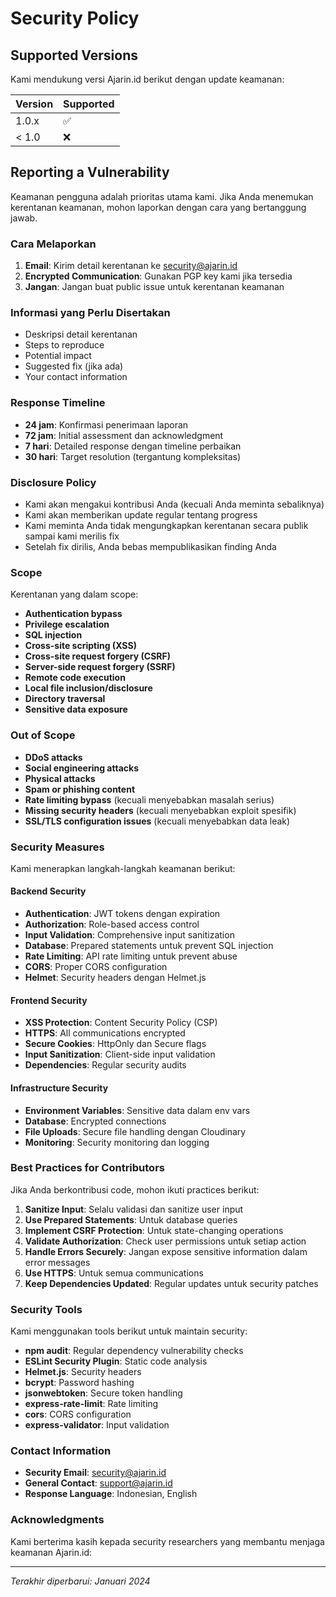 # Security Policy

## Supported Versions

Kami mendukung versi Ajarin.id berikut dengan update keamanan:

| Version | Supported          |
| ------- | ------------------ |
| 1.0.x   | :white_check_mark: |
| < 1.0   | :x:                |

## Reporting a Vulnerability

Keamanan pengguna adalah prioritas utama kami. Jika Anda menemukan kerentanan keamanan, mohon laporkan dengan cara yang bertanggung jawab.

### Cara Melaporkan

1. **Email**: Kirim detail kerentanan ke security@ajarin.id
2. **Encrypted Communication**: Gunakan PGP key kami jika tersedia
3. **Jangan**: Jangan buat public issue untuk kerentanan keamanan

### Informasi yang Perlu Disertakan

- Deskripsi detail kerentanan
- Steps to reproduce
- Potential impact
- Suggested fix (jika ada)
- Your contact information

### Response Timeline

- **24 jam**: Konfirmasi penerimaan laporan
- **72 jam**: Initial assessment dan acknowledgment
- **7 hari**: Detailed response dengan timeline perbaikan
- **30 hari**: Target resolution (tergantung kompleksitas)

### Disclosure Policy

- Kami akan mengakui kontribusi Anda (kecuali Anda meminta sebaliknya)
- Kami akan memberikan update regular tentang progress
- Kami meminta Anda tidak mengungkapkan kerentanan secara publik sampai kami merilis fix
- Setelah fix dirilis, Anda bebas mempublikasikan finding Anda

### Scope

Kerentanan yang dalam scope:

- **Authentication bypass**
- **Privilege escalation**
- **SQL injection**
- **Cross-site scripting (XSS)**
- **Cross-site request forgery (CSRF)**
- **Server-side request forgery (SSRF)**
- **Remote code execution**
- **Local file inclusion/disclosure**
- **Directory traversal**
- **Sensitive data exposure**

### Out of Scope

- **DDoS attacks**
- **Social engineering attacks**
- **Physical attacks**
- **Spam or phishing content**
- **Rate limiting bypass** (kecuali menyebabkan masalah serius)
- **Missing security headers** (kecuali menyebabkan exploit spesifik)
- **SSL/TLS configuration issues** (kecuali menyebabkan data leak)

### Security Measures

Kami menerapkan langkah-langkah keamanan berikut:

#### Backend Security

- **Authentication**: JWT tokens dengan expiration
- **Authorization**: Role-based access control
- **Input Validation**: Comprehensive input sanitization
- **Database**: Prepared statements untuk prevent SQL injection
- **Rate Limiting**: API rate limiting untuk prevent abuse
- **CORS**: Proper CORS configuration
- **Helmet**: Security headers dengan Helmet.js

#### Frontend Security

- **XSS Protection**: Content Security Policy (CSP)
- **HTTPS**: All communications encrypted
- **Secure Cookies**: HttpOnly dan Secure flags
- **Input Sanitization**: Client-side input validation
- **Dependencies**: Regular security audits

#### Infrastructure Security

- **Environment Variables**: Sensitive data dalam env vars
- **Database**: Encrypted connections
- **File Uploads**: Secure file handling dengan Cloudinary
- **Monitoring**: Security monitoring dan logging

### Best Practices for Contributors

Jika Anda berkontribusi code, mohon ikuti practices berikut:

1. **Sanitize Input**: Selalu validasi dan sanitize user input
2. **Use Prepared Statements**: Untuk database queries
3. **Implement CSRF Protection**: Untuk state-changing operations
4. **Validate Authorization**: Check user permissions untuk setiap action
5. **Handle Errors Securely**: Jangan expose sensitive information dalam error messages
6. **Use HTTPS**: Untuk semua communications
7. **Keep Dependencies Updated**: Regular updates untuk security patches

### Security Tools

Kami menggunakan tools berikut untuk maintain security:

- **npm audit**: Regular dependency vulnerability checks
- **ESLint Security Plugin**: Static code analysis
- **Helmet.js**: Security headers
- **bcrypt**: Password hashing
- **jsonwebtoken**: Secure token handling
- **express-rate-limit**: Rate limiting
- **cors**: CORS configuration
- **express-validator**: Input validation

### Contact Information

- **Security Email**: security@ajarin.id
- **General Contact**: support@ajarin.id
- **Response Language**: Indonesian, English

### Acknowledgments

Kami berterima kasih kepada security researchers yang membantu menjaga keamanan Ajarin.id:

<!-- Akan di-update dengan daftar contributors -->

---

_Terakhir diperbarui: Januari 2024_
